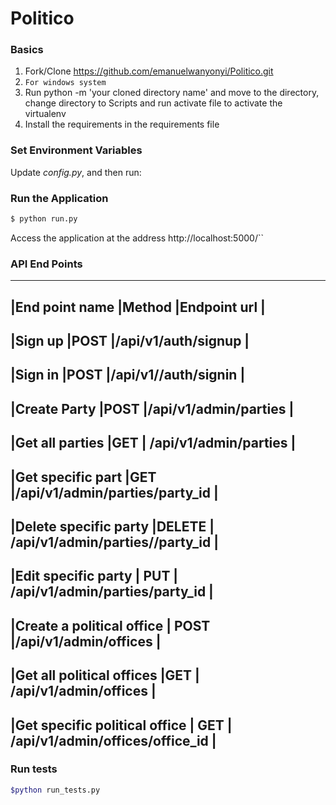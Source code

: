 # Politico



### Basics

1. Fork/Clone https://github.com/emanuelwanyonyi/Politico.git
1. ```For windows system ```
1. Run python -m 'your cloned directory name' and move to the directory, 
change directory to Scripts and run activate file to activate the  virtualenv
1. Install the requirements in the requirements file

### Set Environment Variables

Update *config.py*, and then run:
### Run the Application

```sh
$ python run.py
```

Access the application at the address http://localhost:5000/``

### API End Points
---------------------------------------------------------------------------------------
|End point name                     |Method    |Endpoint url                            | 
---------------------------------------------------------------------------------------
|Sign up                            |POST      |/api/v1/auth/signup                     |
---------------------------------------------------------------------------------------
|Sign in                            |POST      |/api/v1//auth/signin                    |
---------------------------------------------------------------------------------------
|Create Party                       |POST      |/api/v1/admin/parties                   |
----------------------------------------------------------------------------------------
|Get all parties                    |GET       | /api/v1/admin/parties                  |
----------------------------------------------------------------------------------------
|Get specific part                  |GET       |/api/v1/admin/parties/party_id          |
---------------------------------------------------------------------------------------
|Delete specific party              |DELETE    | /api/v1/admin/parties//party_id        |
---------------------------------------------------------------------------------------
|Edit specific party                | PUT      | /api/v1/admin/parties/party_id         |
----------------------------------------------------------------------------------------
|Create a political office          | POST     |/api/v1/admin/offices                   |
----------------------------------------------------------------------------------------
|Get all political offices          |GET       | /api/v1/admin/offices                  |
----------------------------------------------------------------------------------------
|Get specific political office      | GET      | /api/v1/admin/offices/office_id        |
-----------------------------------------------------------------------------------------



### Run tests
```sh
$python run_tests.py
```

